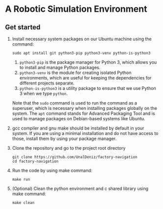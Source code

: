 # A Robotic Simulation Environment

## Get started

1. Install necessary system packages on our Ubuntu machine using the command:

   ```
   sudo apt install git python3-pip python3-venv python-is-python3
   ```

   1. `python3-pip` is the package manager for Python 3, which allows you to install and manage Python packages.
   2. `python3-venv` is the module for creating isolated Python environments, which are useful for keeping the dependencies for different projects separate.
   3. `python-is-python3` is a utility package to ensure that we use Python 3 when we type `python`.

   Note that the `sudo` command is used to run the command as a superuser, which is necessary when installing packages globally on the system. The `apt` command stands for Advanced Packaging Tool and is used to manage packages on Debian-based systems like Ubuntu.

2. gcc compiler and gnu make should be installed by default in your system. If you are using a minimal installation and do not have access to those, install them by using your package manager.

3. Clone the repository and go to the project root directory
   ```
   git clone https://github.com/UnalDeniz/factory-navigation
   cd factory-navigation
   ```

4. Run the code by using make command:
   ```
   make run
   ```

5. (Optional) Clean the python environment and c shared library using make command:
   ```
   make clean
   ```
